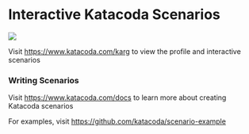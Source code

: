 # Interactive Katacoda Scenarios

[![](http://shields.katacoda.com/katacoda/karg/count.svg)](https://www.katacoda.com/karg "Get your profile on Katacoda.com")

Visit https://www.katacoda.com/karg to view the profile and interactive scenarios

### Writing Scenarios
Visit https://www.katacoda.com/docs to learn more about creating Katacoda scenarios

For examples, visit https://github.com/katacoda/scenario-example
